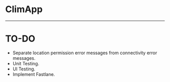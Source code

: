 ClimApp
===================
---


# TO-DO

- Separate location permission error messages from connectivity error messages.
- Unit Testing.
- UI Testing.
- Implement Fastlane.
